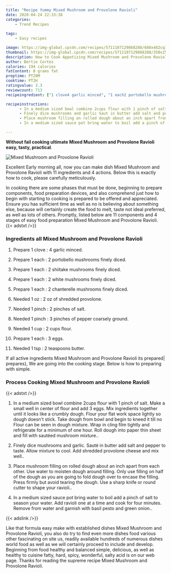 ```yaml
---
title: "Recipe Yummy Mixed Mushroom and Provolone Ravioli"
date: 2020-04-24 22:33:38
categories:
    - Trend Recipes
    
tags:
    - Easy recipes

image: https://img-global.cpcdn.com/recipes/5711107129868288/680x482cq70/mixed-mushroom-and-provolone-ravioli-recipe-main-photo.jpg
thumbnail: https://img-global.cpcdn.com/recipes/5711107129868288/350x250cq70/mixed-mushroom-and-provolone-ravioli-recipe-main-photo.jpg
description: How to Cook Appetizing Mixed Mushroom and Provolone Ravioli with 11 ingredients and 4 stages of easy cooking.
author: Bertie Cortez
calories: 194 calories
fatContent: 8 grams fat
preptime: PT20M
cooktime: PT2H
ratingvalue: 3.3
reviewcount: 713
recipeingredient: ["1 clove4 garlic minced", "1 each2 portobello mushrooms finely diced", "1 each2 shiitake mushrooms finely diced", "1 each2 white mushrooms finely diced", "1 each2 chanterelle mushrooms finely diced", "1 oz2 oz of shredded provolone", "1 pinch2 pinches of salt", "1 pinch3 pinches of pepper coarsely ground", "1 cup2 cups flour", "1 each3 eggs", "1 tsp2 teaspoons butter"]

recipeinstructions: 
      - In a medium sized bowl combine 2cups flour with 1 pinch of salt Make a small well in center of flour and add 3 eggs Mix ingredients together until it looks like a crumbly dough Flour your flat work space lightly so dough doesnt stick Take dough from bowl and begin to kneed it till no Flour can be seen in dough mixture Wrap in cling film tightly and refrigerate for a minimum of one hour Roll dough into paper thin sheet and fill with sauted mushroom mixture 
      - Finely dice mushrooms and garlic Saut in butter add salt and pepper to taste Allow mixture to cool Add shredded provolone cheese and mix well 
      - Place mushroom filling on rolled dough about an inch apart from each other Use water to moisten dough around filling Only use filling on half of the dough as you are going to fold dough over to encase the filling Press firmly but avoid tearing the dough Use a sharp knife or round cutter to shape your ravioli 
      - In a medium sized sauce pot bring water to boil add a pinch of salt to season your water Add ravioli one at a time and cook for four minutes Remove from water and garnish with basil pesto and green onion

---
```




**Without fail cooking ultimate Mixed Mushroom and Provolone Ravioli easy, tasty, practical**. 


![Mixed Mushroom and Provolone Ravioli](https://img-global.cpcdn.com/recipes/5711107129868288/680x482cq70/mixed-mushroom-and-provolone-ravioli-recipe-main-photo.jpg "Mixed Mushroom and Provolone Ravioli")




Excellent Early morning all, now you can make dish Mixed Mushroom and Provolone Ravioli with 11 ingredients and 4 actions. Below this is exactly how to cook, please carefully meticulously.

In cooking there are some phases that must be done, beginning to prepare components, food preparation devices, and also comprehend just how to begin with starting to cooking is prepared to be offered and appreciated. Ensure you has sufficient time as well as no is believing about something else, because will certainly create the food to melt, taste not ideal preferred, as well as lots of others. Promptly, listed below are 11 components and 4 stages of easy food preparation Mixed Mushroom and Provolone Ravioli.
{{< adstxt />}}

### Ingredients all Mixed Mushroom and Provolone Ravioli


1. Prepare 1 clove : 4 garlic minced.

1. Prepare 1 each : 2 portobello mushrooms finely diced.

1. Prepare 1 each : 2 shiitake mushrooms finely diced.

1. Prepare 1 each : 2 white mushrooms finely diced.

1. Prepare 1 each : 2 chanterelle mushrooms finely diced.

1. Needed 1 oz : 2 oz of shredded provolone.

1. Needed 1 pinch : 2 pinches of salt.

1. Needed 1 pinch : 3 pinches of pepper coarsely ground.

1. Needed 1 cup : 2 cups flour.

1. Prepare 1 each : 3 eggs.

1. Needed 1 tsp : 2 teaspoons butter.



If all active ingredients Mixed Mushroom and Provolone Ravioli its prepared| prepares}, We are going into the cooking stage. Below is how to preparing with simple.

### Process Cooking Mixed Mushroom and Provolone Ravioli

{{< adstxt />}}


1. In a medium sized bowl combine 2cups flour with 1 pinch of salt. Make a small well in center of flour and add 3 eggs. Mix ingredients together until it looks like a crumbly dough. Flour your flat work space lightly so dough doesn&#39;t stick. Take dough from bowl and begin to kneed it till no Flour can be seen in dough mixture. Wrap in cling film tightly and refrigerate for a minimum of one hour. Roll dough into paper thin sheet and fill with sautéed mushroom mixture..



1. Finely dice mushrooms and garlic. Sauté in butter add salt and pepper to taste. Allow mixture to cool. Add shredded provolone cheese and mix well..



1. Place mushroom filling on rolled dough about an inch apart from each other. Use water to moisten dough around filling. Only use filling on half of the dough as you are going to fold dough over to encase the filling. Press firmly but avoid tearing the dough. Use a sharp knife or round cutter to shape your ravioli..



1. In a medium sized sauce pot bring water to boil add a pinch of salt to season your water. Add ravioli one at a time and cook for four minutes. Remove from water and garnish with basil pesto and green onion..





{{< adslink />}}

Like that formula easy make with established dishes Mixed Mushroom and Provolone Ravioli, you also do try to find even more dishes food various other fascinating on site us, readily available hundreds of numerous dishes world food as well as we will certainly proceed to include and develop. Beginning from food healthy and balanced simple, delicious, as well as healthy to cuisine fatty, hard, spicy, wonderful, salty acid is on our web page. Thanks for reading the supreme recipe Mixed Mushroom and Provolone Ravioli.
